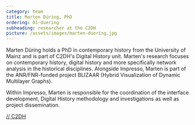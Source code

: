 ```yaml
---
category: team
title: Marten Düring, PhD
ordering: 01-duering
subheading: researcher at the C2DH
picture: /assets/images/marten-duering.jpg
---
```


Marten Düring holds a PhD in contemporary history from the University of Mainz and is part of C2DH's Digital History unit. Marten's research focuses on contemporary history, digital history and more specifically network analysis in the historical disciplines. Alongside Impresso, Marten is part of the ANR/FNR-funded project BLIZAAR (Hybrid Visualization of Dynamic Multilayer Graphs).

Within Impresso, Marten is responsible for the coordination of the interface development, Digital History methodology and investigations as well as project dissemination.

[// C2DH](https://www.c2dh.uni.lu/people/marten-during)